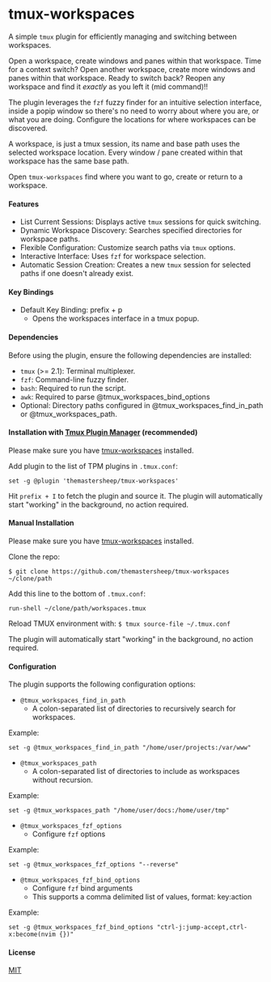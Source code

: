 # tmux-workspaces

A simple `tmux` plugin for efficiently managing and switching between workspaces.

Open a workspace, create windows and panes within that workspace.  Time for a context switch?  Open another workspace, create more windows and panes within that workspace.  Ready to switch back?  Reopen any workspace and find it *exactly* as you left it (mid command)!!

The plugin leverages the `fzf` fuzzy finder for an intuitive selection interface, inside a popip window so there's no need to worry about where you are, or what you are doing.  Configure the locations for where workspaces can be discovered.

A workspace, is just a tmux session, its name and base path uses the selected workspace location.  Every window / pane created within that workspace has the same base path.  

Open `tmux-workspaces` find where you want to go, create or return to a workspace.

#### Features
* List Current Sessions: Displays active `tmux` sessions for quick switching.
* Dynamic Workspace Discovery: Searches specified directories for workspace paths.
* Flexible Configuration: Customize search paths via `tmux` options.
* Interactive Interface: Uses `fzf` for workspace selection.
* Automatic Session Creation: Creates a new `tmux` session for selected paths if one doesn't already exist.

#### Key Bindings

* Default Key Binding: prefix + p
  * Opens the workspaces interface in a tmux popup.

#### Dependencies
Before using the plugin, ensure the following dependencies are installed:

* `tmux` (>= 2.1): Terminal multiplexer.
* `fzf`: Command-line fuzzy finder.
* `bash`: Required to run the script.
* `awk`: Required to parse @tmux_workspaces_bind_options
* Optional: Directory paths configured in @tmux_workspaces_find_in_path or @tmux_workspaces_path.


#### Installation with [Tmux Plugin Manager](https://github.com/tmux-plugins/tpm) (recommended)

Please make sure you have
[tmux-workspaces](https://github.com/themastersheep/tmux-workspaces) installed.

Add plugin to the list of TPM plugins in `.tmux.conf`:

    set -g @plugin 'themastersheep/tmux-workspaces'

Hit `prefix + I` to fetch the plugin and source it. The plugin will
automatically start "working" in the background, no action required.

#### Manual Installation

Please make sure you have
[tmux-workspaces](https://github.com/themastersheep/tmux-workspaces) installed.

Clone the repo:

    $ git clone https://github.com/themastersheep/tmux-workspaces ~/clone/path

Add this line to the bottom of `.tmux.conf`:

    run-shell ~/clone/path/workspaces.tmux

Reload TMUX environment with: `$ tmux source-file ~/.tmux.conf`

The plugin will automatically start "working" in the background, no action
required.


#### Configuration

The plugin supports the following configuration options:

* `@tmux_workspaces_find_in_path`
  * A colon-separated list of directories to recursively search for workspaces.

Example:

    set -g @tmux_workspaces_find_in_path "/home/user/projects:/var/www"

* `@tmux_workspaces_path`
  * A colon-separated list of directories to include as workspaces without recursion.

Example:

    set -g @tmux_workspaces_path "/home/user/docs:/home/user/tmp"

* `@tmux_workspaces_fzf_options`
  * Configure `fzf` options

Example:

    set -g @tmux_workspaces_fzf_options "--reverse"

* `@tmux_workspaces_fzf_bind_options`
  * Configure `fzf` bind arguments
  * This supports a comma delimited list of values, format: key:action

Example:

    set -g @tmux_workspaces_fzf_bind_options "ctrl-j:jump-accept,ctrl-x:become(nvim {})"

#### License
[MIT](LICENSE)
